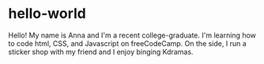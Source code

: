 # hello-world

Hello! My name is Anna and I'm a recent college-graduate.
I'm learning how to code html, CSS, and Javascript on freeCodeCamp.
On the side, I run a sticker shop with my friend and I enjoy binging Kdramas.
